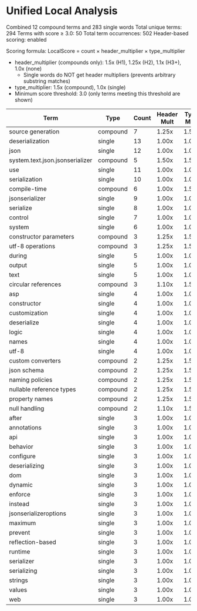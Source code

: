 # Unified Local Analysis

Combined 12 compound terms and 283 single words
Total unique terms: 294
Terms with score ≥ 3.0: 50
Total term occurrences: 502
Header-based scoring: enabled

Scoring formula: LocalScore = count × header_multiplier × type_multiplier
- header_multiplier (compounds only): 1.5x (H1), 1.25x (H2), 1.1x (H3+), 1.0x (none)
  - Single words do NOT get header multipliers (prevents arbitrary substring matches)
- type_multiplier: 1.5x (compound), 1.0x (single)
- Minimum score threshold: 3.0 (only terms meeting this threshold are shown)

| Term | Type | Count | Header Mult | Type Mult | Local Score |
|------|------|-------|-------------|-----------|-------------|
| source generation | compound | 7 | 1.25x | 1.50x | 13.1 |
| deserialization | single | 13 | 1.00x | 1.00x | 13.0 |
| json | single | 12 | 1.00x | 1.00x | 12.0 |
| system.text.json.jsonserializer | compound | 5 | 1.50x | 1.50x | 11.2 |
| use | single | 11 | 1.00x | 1.00x | 11.0 |
| serialization | single | 10 | 1.00x | 1.00x | 10.0 |
| compile-time | compound | 6 | 1.00x | 1.50x | 9.0 |
| jsonserializer | single | 9 | 1.00x | 1.00x | 9.0 |
| serialize | single | 8 | 1.00x | 1.00x | 8.0 |
| control | single | 7 | 1.00x | 1.00x | 7.0 |
| system | single | 6 | 1.00x | 1.00x | 6.0 |
| constructor parameters | compound | 3 | 1.25x | 1.50x | 5.6 |
| utf-8 operations | compound | 3 | 1.25x | 1.50x | 5.6 |
| during | single | 5 | 1.00x | 1.00x | 5.0 |
| output | single | 5 | 1.00x | 1.00x | 5.0 |
| text | single | 5 | 1.00x | 1.00x | 5.0 |
| circular references | compound | 3 | 1.10x | 1.50x | 5.0 |
| asp | single | 4 | 1.00x | 1.00x | 4.0 |
| constructor | single | 4 | 1.00x | 1.00x | 4.0 |
| customization | single | 4 | 1.00x | 1.00x | 4.0 |
| deserialize | single | 4 | 1.00x | 1.00x | 4.0 |
| logic | single | 4 | 1.00x | 1.00x | 4.0 |
| names | single | 4 | 1.00x | 1.00x | 4.0 |
| utf-8 | single | 4 | 1.00x | 1.00x | 4.0 |
| custom converters | compound | 2 | 1.25x | 1.50x | 3.8 |
| json schema | compound | 2 | 1.25x | 1.50x | 3.8 |
| naming policies | compound | 2 | 1.25x | 1.50x | 3.8 |
| nullable reference types | compound | 2 | 1.25x | 1.50x | 3.8 |
| property names | compound | 2 | 1.25x | 1.50x | 3.8 |
| null handling | compound | 2 | 1.10x | 1.50x | 3.3 |
| after | single | 3 | 1.00x | 1.00x | 3.0 |
| annotations | single | 3 | 1.00x | 1.00x | 3.0 |
| api | single | 3 | 1.00x | 1.00x | 3.0 |
| behavior | single | 3 | 1.00x | 1.00x | 3.0 |
| configure | single | 3 | 1.00x | 1.00x | 3.0 |
| deserializing | single | 3 | 1.00x | 1.00x | 3.0 |
| dom | single | 3 | 1.00x | 1.00x | 3.0 |
| dynamic | single | 3 | 1.00x | 1.00x | 3.0 |
| enforce | single | 3 | 1.00x | 1.00x | 3.0 |
| instead | single | 3 | 1.00x | 1.00x | 3.0 |
| jsonserializeroptions | single | 3 | 1.00x | 1.00x | 3.0 |
| maximum | single | 3 | 1.00x | 1.00x | 3.0 |
| prevent | single | 3 | 1.00x | 1.00x | 3.0 |
| reflection-based | single | 3 | 1.00x | 1.00x | 3.0 |
| runtime | single | 3 | 1.00x | 1.00x | 3.0 |
| serializer | single | 3 | 1.00x | 1.00x | 3.0 |
| serializing | single | 3 | 1.00x | 1.00x | 3.0 |
| strings | single | 3 | 1.00x | 1.00x | 3.0 |
| values | single | 3 | 1.00x | 1.00x | 3.0 |
| web | single | 3 | 1.00x | 1.00x | 3.0 |
